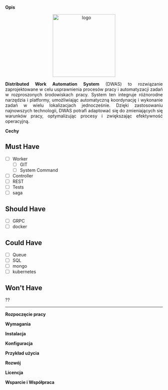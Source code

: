 **Opis**

<p align="center">
  <img src="https://github.com/PiotrFerenc/mash2/assets/30370747/0d288f65-cb91-4770-88bc-2329fd9d52bb" alt="logo" width="200"/>
</p>
<div style="text-align: justify;">

**Distributed Work Automation System** (DWAS) to rozwiązanie zaprojektowane w celu usprawnienia procesów pracy i automatyzacji zadań w rozproszonych środowiskach pracy. 
System ten integruje różnorodne narzędzia i platformy, umożliwiając automatyczną koordynację i wykonanie zadań w wielu lokalizacjach jednocześnie.
Dzięki zastosowaniu najnowszych technologii, DWAS potrafi adaptować się do zmieniających się warunków pracy, optymalizując procesy i zwiększając efektywność operacyjną.
</div>

**Cechy**

## Must Have

- [ ] Worker
  - [ ] GIT
  - [ ] System Command
- [ ] Controller
- [ ] REST
- [ ] Tests
- [ ] saga

## Should Have

- [ ] GRPC
- [ ] docker

## Could Have

- [ ] Queue
- [ ] SQL
- [ ] mongo
- [ ] kubernetes

## Won't Have
??

----------------------------------

**Rozpoczęcie pracy**

**Wymagania**

**Instalacja**

**Konfiguracja**

**Przykład użycia**

**Rozwój**

**Licencja**

**Wsparcie i Współpraca**

